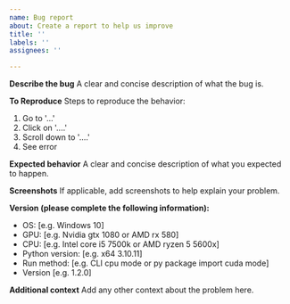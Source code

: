 ```yaml
---
name: Bug report
about: Create a report to help us improve
title: ''
labels: ''
assignees: ''

---
```


**Describe the bug**
A clear and concise description of what the bug is.

**To Reproduce**
Steps to reproduce the behavior:
1. Go to '...'
2. Click on '....'
3. Scroll down to '....'
4. See error

**Expected behavior**
A clear and concise description of what you expected to happen.

**Screenshots**
If applicable, add screenshots to help explain your problem.

**Version (please complete the following information):**
 - OS: [e.g. Windows 10]
 - GPU: [e.g. Nvidia gtx 1080 or AMD rx 580]
 - CPU: [e.g. Intel core i5 7500k or AMD ryzen 5 5600x]
 - Python version: [e.g. x64 3.10.11]
 - Run method: [e.g. CLI cpu mode or py package import cuda mode]
 - Version [e.g. 1.2.0]

**Additional context**
Add any other context about the problem here.
